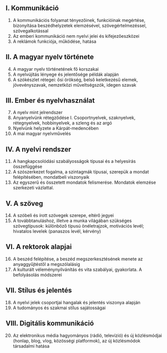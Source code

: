 ## I. Kommunikáció
1. A kommunikációs folyamat tényezőinek, funkcióinak megértése, bizonyítása beszédhelyzetek elemzésével, szövegértelmezéssel, szövegalkotással
2. Az emberi kommunikáció nem nyelvi jelei és kifejezőeszközei
3. A reklámok funkciója, működése, hatása

## II. A magyar nyelv története

4. A magyar nyelv történetének fő korszakai
5. A nyelvújítás lényege és jelentősége példák alapján
6. A szókészlet rétegei: ősi örökség, belső keletkezésű elemek, jövevényszavak, nemzetközi műveltségszók, idegen szavak

## III. Ember és nyelvhasználat

7. A nyelv mint jelrendszer
8. Anyanyelvünk rétegződése I. Csoportnyelvek, szaknyelvek, rétegnyelvek, hobbinyelvek, a szleng és az argó
9. Nyelvünk helyzete a Kárpát-medencében
10. A mai magyar nyelvművelés

## IV. A nyelvi rendszer

11. A hangkapcsolódási szabályosságok típusai és a helyesírás összefüggése
12. A szószerkezet fogalma, a szintagmák típusai, szerepük a mondat felépítésében, mondatbeli viszonyaik
13. Az egyszerű és összetett mondatok felismerése. Mondatok elemzése szerkezeti vázlattal.

## V. A szöveg

14. A szóbeli és írott szövegek szerepe, eltérő jegyei
15. A továbbtanuláshoz, illetve a munka világában szükséges szövegtípusok: különböző típusú önéletrajzok, motivációs levél; hivatalos levelek (panaszos levél, kérvény)

## VI. A rektorok alapjai

16. A beszéd felépítése, a beszéd megszerkesztésének menete az anyaggyűjtéstől a megszólalásig
17. A kulturált véleménynyilvánítás és vita szabályai, gyakorlata. A befolyásolás módszerei

## VII. Stílus és jelentés

18. A nyelvi jelek csoportjai hangalak és jelentés viszonya alapján
19. A tudományos és szakmai stílus sajátosságai

## VIII. Digitális kommunikáció

20. Az elektronikus média hagyományos (rádió, televízió) és új közlésmódjai (honlap, blog, vlog, közösségi platformok), az új közlésmódok társadalmi hatása
